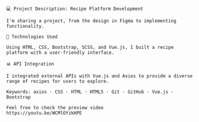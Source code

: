 
    💻 Project Description: Recipe Platform Development

    I'm sharing a project, from the design in Figma to implementing functionality.

    🔧 Technologies Used

    Using HTML, CSS, Bootstrap, SCSS, and Vue.js, I built a recipe platform with a user-friendly interface.

    📊 API Integration

    I integrated external APIs with Vue.js and Axios to provide a diverse range of recipes for users to explore.

    Keywords: axios · CSS · HTML · HTML5 · Git · GitHub · Vue.js · Bootstrap

    Feel free to check the preview video
    https://youtu.be/WCMlOYzkHPE
